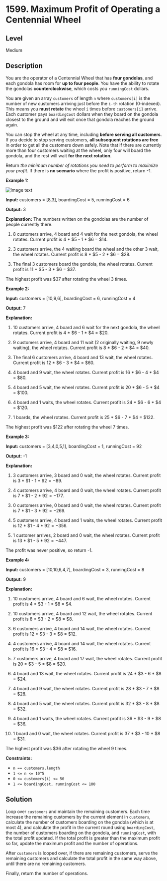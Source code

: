 # 1599. Maximum Profit of Operating a Centennial Wheel
## Level
Medium

## Description
You are the operator of a Centennial Wheel that has **four gondolas**, and each gondola has room for **up to four people**. You have the ability to rotate the gondolas **counterclockwise**, which costs you `runningCost` dollars.

You are given an array `customers` of length `n` where `customers[i]` is the number of new customers arriving just before the `i-th` rotation (0-indexed). This means you **must rotate** the wheel `i` times before `customers[i]` arrive. Each customer pays `boardingCost` dollars when they board on the gondola closest to the ground and will exit once that gondola reaches the ground again.

You can stop the wheel at any time, including **before serving all customers**. If you decide to stop serving customers, **all subsequent rotations are free** in order to get all the customers down safely. Note that if there are currently more than four customers waiting at the wheel, only four will board the gondola, and the rest will wait **for the next rotation**.

Return *the minimum number of rotations you need to perform to maximize your profit*. If there is **no scenario** where the profit is positive, return -1.

**Example 1:**

![Image text](https://assets.leetcode.com/uploads/2020/09/09/wheeldiagram12.png)

**Input:** customers = [8,3], boardingCost = 5, runningCost = 6

**Output:** 3

**Explanation:** The numbers written on the gondolas are the number of people currently there.

1. 8 customers arrive, 4 board and 4 wait for the next gondola, the wheel rotates. Current profit is 4 * $5 - 1 * $6 = $14.

2. 3 customers arrive, the 4 waiting board the wheel and the other 3 wait, the wheel rotates. Current profit is 8 * $5 - 2 * $6 = $28.

3. The final 3 customers board the gondola, the wheel rotates. Current profit is 11 * $5 - 3 * $6 = $37.

The highest profit was $37 after rotating the wheel 3 times.

**Example 2:**

**Input:** customers = [10,9,6], boardingCost = 6, runningCost = 4

**Output:** 7

**Explanation:**

1. 10 customers arrive, 4 board and 6 wait for the next gondola, the wheel rotates. Current profit is 4 * $6 - 1 * $4 = $20.

2. 9 customers arrive, 4 board and 11 wait (2 originally waiting, 9 newly waiting), the wheel rotates. Current profit is 8 * $6 - 2 * $4 = $40.

3. The final 6 customers arrive, 4 board and 13 wait, the wheel rotates. Current profit is 12 * $6 - 3 * $4 = $60.

4. 4 board and 9 wait, the wheel rotates. Current profit is 16 * $6 - 4 * $4 = $80.

5. 4 board and 5 wait, the wheel rotates. Current profit is 20 * $6 - 5 * $4 = $100.

6. 4 board and 1 waits, the wheel rotates. Current profit is 24 * $6 - 6 * $4 = $120.

7. 1 boards, the wheel rotates. Current profit is 25 * $6 - 7 * $4 = $122.

The highest profit was $122 after rotating the wheel 7 times.

**Example 3:**

**Input:** customers = [3,4,0,5,1], boardingCost = 1, runningCost = 92

**Output:** -1

**Explanation:**

1. 3 customers arrive, 3 board and 0 wait, the wheel rotates. Current profit is 3 * $1 - 1 * $92 = -$89.

2. 4 customers arrive, 4 board and 0 wait, the wheel rotates. Current profit is 7 * $1 - 2 * $92 = -$177.

3. 0 customers arrive, 0 board and 0 wait, the wheel rotates. Current profit is 7 * $1 - 3 * $92 = -$269.

4. 5 customers arrive, 4 board and 1 waits, the wheel rotates. Current profit is 12 * $1 - 4 * $92 = -$356.

5. 1 customer arrives, 2 board and 0 wait, the wheel rotates. Current profit is 13 * $1 - 5 * $92 = -$447.

The profit was never positive, so return -1.

**Example 4:**

**Input:** customers = [10,10,6,4,7], boardingCost = 3, runningCost = 8

**Output:** 9

**Explanation:**

1. 10 customers arrive, 4 board and 6 wait, the wheel rotates. Current profit is 4 * $3 - 1 * $8 = $4.

2. 10 customers arrive, 4 board and 12 wait, the wheel rotates. Current profit is 8 * $3 - 2 * $8 = $8.

3. 6 customers arrive, 4 board and 14 wait, the wheel rotates. Current profit is 12 * $3 - 3 * $8 = $12.

4. 4 customers arrive, 4 board and 14 wait, the wheel rotates. Current profit is 16 * $3 - 4 * $8 = $16.

5. 7 customers arrive, 4 board and 17 wait, the wheel rotates. Current profit is 20 * $3 - 5 * $8 = $20.

6. 4 board and 13 wait, the wheel rotates. Current profit is 24 * $3 - 6 * $8 = $24.

7. 4 board and 9 wait, the wheel rotates. Current profit is 28 * $3 - 7 * $8 = $28.

8. 4 board and 5 wait, the wheel rotates. Current profit is 32 * $3 - 8 * $8 = $32.

9. 4 board and 1 waits, the wheel rotates. Current profit is 36 * $3 - 9 * $8 = $36.

10. 1 board and 0 wait, the wheel rotates. Current profit is 37 * $3 - 10 * $8 = $31.

The highest profit was $36 after rotating the wheel 9 times.

**Constraints:**

* `n == customers.length`
* `1 <= n <= 10^5`
* `0 <= customers[i] <= 50`
* `1 <= boardingCost, runningCost <= 100`

## Solution
Loop over `customers` and maintain the remaining customers. Each time increase the remaining customers by the current element in `customers`, calculate the number of customers boarding on the gondola (which is at most 4), and calculate the profit in the current round using `boardingCost`, the number of customers boarding on the gondola, and `runningCost`, with the total profit updated. If the total profit is greater than the maximum profit so far, update the maximum profit and the number of operations.

After `customers` is looped over, if there are remaining customers, serve the remaining customers and calculate the total profit in the same way above, until there are no remaining customers.

Finally, return the number of operations.

